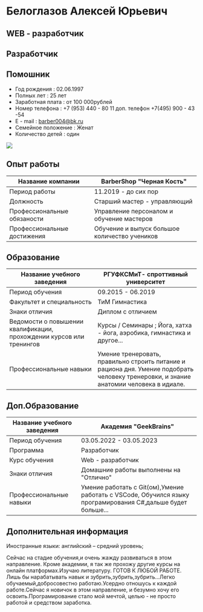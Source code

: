 # Белоглазов Алексей Юрьевич
## WEB - разработчик
## Разработчик
## Помошник

* Год рождения : 02.06.1997
* Полных лет : 25 лет
* Заработная плата : от 100 000рублей
* Номер телефона : +7 (953) 440 - 80 11 доп. телефон +7(495) 900 - 43 -54 
* E - mail : barber004@bk.ru
* Семейное положение : Женат
* Количество детей : один

![](IMG_20220524_000515_483.jpg)

## Опыт работы
Название компании |    BarberShop "Черная Кость"
-------------------- | ------------------------
Период работы | 11.2019 - до сих пор
Должность | Старший мастер - управляющий
Профессиональные обязаности |  Управление персоналом и обучение мастеров
Профессиональные достижения | Обучение и выпуск большое количество учеников


## Образование
Название учебного заведения |     РГУФКСМиТ- спроттивный университет
----------------------------|------------------
Период обучения | 09.2015 - 06.2019
Факультет и специальность |   ТиМ Гимнастика
Знаки отличия | Диплом с отличием
Ведомости о повышении квалификации, прохождении курсов или тренингов | Курсы / Семинары ; Йога, хатха - йога, аэробика, гимнастика и другое...
Профессиональные навыки |  Умение тренеровать, правильно строить питание и рациона дня. Умение подобрать человеку тренеровки, и знание анатомии человека в идиале.

## Доп.Образование
Название учебного заведения |     Академия "GeekBrains"
----------------------------|------------------
Период обучения | 03.05.2022 - 03.05.2023 |
Программа| Разработчик   | 
Курс обучения | Web -  разработчик
Знаки отличия| Домашние работы выполнены на "Отлично"|
Профессиональные навыки| Умение работать с Git(ом),Умение работать с VSCode, Обучился языку програмирования C#,дальше будет больше...


## Дополнительная информация
 Иностранные языки: английский – средний уровень; 

 Сейчас на стадие обучения,и очень жажду развиваться в этом направление. Кроме академии, я так же прохожу другие курсы на онлайн платформах.Изучаю литературу. ГОТОВ К ЛЮБОЙ РАБОТЕ. Лишь бы нарабатывать навык и зубрить,зубрить,зубрить...Легко обучаемый,добросовестно работаю.Усердно отношусь к каждой работе.Сейчас я новичок в этом направление, и безумно хочу его освоить.Програмирование стало мой мечтой, целью - не просто работой и средством заработка.
